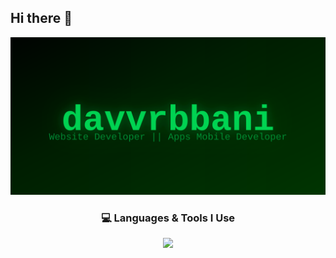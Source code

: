## Hi there 👋

<!--
**davvrbbani/davvrbbani** is a ✨ _special_ ✨ repository because its `README.md` (this file) appears on your GitHub profile.

Here are some ideas to get you started:

- 🔭 I’m currently working on ...
- 🌱 I’m currently learning ...
- 👯 I’m looking to collaborate on ...
- 🤔 I’m looking for help with ...
- 💬 Ask me about ...
- 📫 How to reach me: ...
- 😄 Pronouns: ...
- ⚡ Fun fact: ...
-->
<p align="center">
  <a href="https://github.com/davvrbbani">
    <img src="https://raw.githubusercontent.com/davvrbbani/davvrbbani/main/hacker-banner.svg" alt="davvrbbani hacker banner" />
  </a>
</p>

<h3 align="center">💻 Languages & Tools I Use</h3>
<p align="center">
  <img src="https://skillicons.dev/icons?i=html,css,js,php,python,java,flutter,mysql,github,vscode" />
</p>

